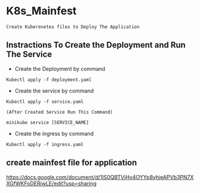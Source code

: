 # K8s_Mainfest
`Create Kuberenetes files to Deploy The Application`
## Instractions To Create the Deployment and Run The Service
- Create the Deployment by command 
```
Kubectl apply -f deployment.yaml
```
- Create the service by command 
```
Kubectl apply -f service.yaml

(After Created Service Run This Command)

minikube service [SERVICE_NAME]
```

- Create the ingress by command 
```
Kubectl apply -f ingress.yaml
```
## create mainfest file for application
https://docs.google.com/document/d/1IS0QBTVjHv4OYYp8yhjeAPVb3PN7XXGfWKFoDERjwLE/edit?usp=sharing
